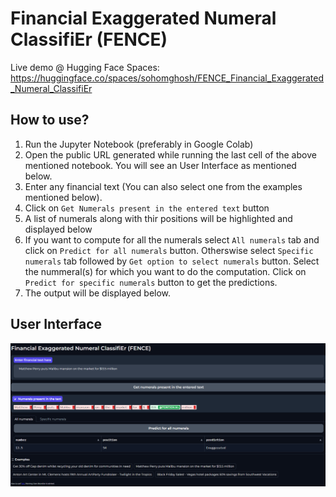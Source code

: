 # Financial Exaggerated Numeral ClassifiEr (FENCE)

Live demo @ Hugging Face Spaces: https://huggingface.co/spaces/sohomghosh/FENCE_Financial_Exaggerated_Numeral_ClassifiEr

How to use?
-----
1) Run the Jupyter Notebook (preferably in Google Colab) <br>
2) Open the public URL generated while running the last cell of the above mentioned notebook. You will see an User Interface as mentioned below. <br>
3) Enter any financial text (You can also select one from the examples mentioned below). <br>
4) Click on `Get Numerals present in the entered text` button <br>
5) A list of numerals along with thir positions will be highlighted and displayed below <br>
6) If you want to compute for all the numerals select `All numerals` tab and click on `Predict for all numerals` button. Otherswise select `Specific numerals` tab followed by `Get option to select numerals` button. Select the nummeral(s) for which you want to do the computation. Click on `Predict for specific numerals` button to get the predictions. <br>
7) The output will be displayed below.

User Interface
-----
![alt text](https://github.com/sohomghosh/FENCE_Financial_Exaggerated_Numeral_ClassifiEr/raw/main/FENCE_UI.png)
